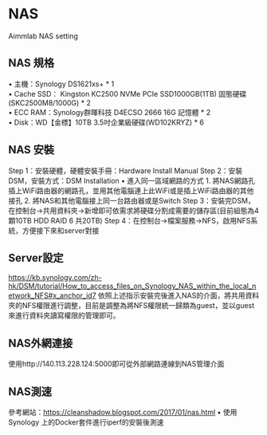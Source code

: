 # NAS
Aimmlab NAS setting

  
## NAS 規格
•	主機：Synology DS1621xs+ * 1   
•	Cache SSD： Kingston KC2500 NVMe PCIe SSD1000GB(1TB) 固態硬碟 (SKC2500M8/1000G) * 2  
•	ECC RAM：Synology群暉科技 D4ECSO 2666 16G 記憶體 * 2  
•	Disk：WD【金標】10TB 3.5吋企業級硬碟(WD102KRYZ) * 6  



## NAS 安裝
Step 1：安裝硬體，硬體安裝手冊：Hardware Install Manual
Step 2：安裝DSM，安裝方式：DSM Installation
  •	進入同一區域網路的方式 
    1.	將NAS網路孔插上WiFi路由器的網路孔，並用其他電腦連上此WiFi或是插上WiFi路由器的其他接孔
    2.	將NAS和其他電腦接上同一台路由器或是Switch
Step 3：安裝完DSM，在控制台→共用資料夾→新增即可依需求將硬碟分割成需要的儲存區(目前組態為4顆10TB HDD RAID 6 共20TB)
Step 4：在控制台→檔案服務→NFS，啟用NFS系統，方便接下來和server對接


## Server設定
https://kb.synology.com/zh-hk/DSM/tutorial/How_to_access_files_on_Synology_NAS_within_the_local_network_NFS#x_anchor_id7
依照上述指示安裝完後進入NAS的介面，將共用資料夾的NFS權限進行調整，目前是調整為將NFS權限統一歸類為guest，並以guest來進行資料夾讀寫權限的管理即可。


## NAS外網連接
使用http://140.113.228.124:5000即可從外部網路連線到NAS管理介面


## NAS測速
參考網站：https://cleanshadow.blogspot.com/2017/01/nas.html
•	使用Synology 上的Docker套件進行iperf的安裝後測速

